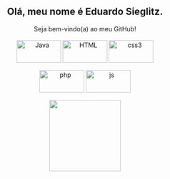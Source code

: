 <div align="center">
  <h2 align="center"><strong>Olá, meu nome é Eduardo Sieglitz.</strong></h2>Seja bem-vindo(a) ao meu GitHub!
</div>
<br>
<div style="display: inline_block" align="center">
  <img align="center" alt="Java" height="50" width="99" src="https://cdn.jsdelivr.net/gh/devicons/devicon/icons/java/java-original.svg">
  <img align="center" alt="HTML" height="50" width="100" src="https://cdn.jsdelivr.net/gh/devicons/devicon/icons/html5/html5-original.svg">
  <img align="center" alt="css3" height="50" width="100" src="https://cdn.jsdelivr.net/gh/devicons/devicon/icons/css3/css3-original.svg">
  <br><br>
  <img align="center" alt="php" height="50" width="100" src="https://cdn.jsdelivr.net/gh/devicons/devicon/icons/php/php-original.svg">
  <img align="center" alt="js" height="50" width="100" src="https://cdn.jsdelivr.net/gh/devicons/devicon/icons/javascript/javascript-original.svg">
</div>
<br>
<div align="center">
  <a href="https://github.com/EduardoSieglitz">
  <img height="160em" src="https://github-readme-stats.vercel.app/api/top-langs/?username=EduardoSieglitz&layout=compact&theme=aura"/>
</div>
